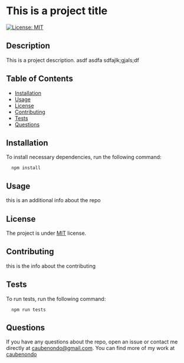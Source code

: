# This is a project title
  [![License: MIT](https://img.shields.io/badge/License-MIT-yellow.svg)](https://opensource.org/licenses/MIT)

  ## Description
  This is a project description. asdf asdfa sdfajlk;gjals;df

  ## Table of Contents
  * [Installation](#Installation)
  * [Usage](#Usage)
  * [License](#License)
  * [Contributing](#Contributing)
  * [Tests](#Tests)
  * [Questions](#Questions)

  ## Installation <a name='Installation'></a>
  To install necessary dependencies, run the following command:
  ```
    npm install
  ```
  
  ## Usage <a name='Usage'></a>
  this is an additional info about the repo
  
  ## License <a name='License'></a>
  The project is under [MIT](https://opensource.org/licenses/MIT) license.

  ## Contributing <a name='Contributing'></a>
  this is the info about the contributing

  ## Tests <a name='Tests'></a>
  To run tests, run the following command:
  ```
    npm run tests
  ```

  ## Questions <a name='Questions'></a>
  If you have any questions about the repo, open an issue or contact me directly at caubenondo@gmail.com.
  You can find more of my work at [caubenondo](https://github.com/caubenondo)
